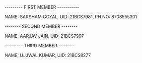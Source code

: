 --------- FIRST MEMBER -----------

NAME: SAKSHAM GOYAL,        UID: 21BCS7981,          PH.NO: 8708555301

-------- SECOND MEMBER --------

NAME: AARJAV JAIN,          UID: 21BCS7997 

--------- THIRD MEMBER --------

NAME: UJJWAL KUMAR,         UID: 21BCS8277
